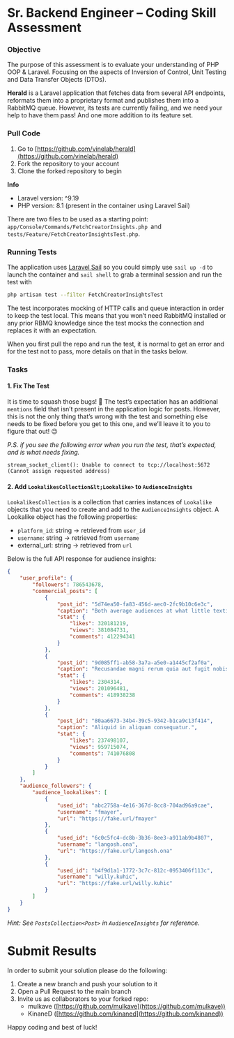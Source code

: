# Sr. Backend Engineer – Coding Skill Assessment
### Objective

The purpose of this assessment is to evaluate your understanding of PHP OOP & Laravel. Focusing on the aspects of Inversion of Control, Unit Testing and Data Transfer Objects (DTOs).

**Herald** is a Laravel application that fetches data from several API endpoints, reformats them into a proprietary format and publishes them into a RabbitMQ queue. However, its tests are currently failing, and we need your help to have them pass! And one more addition to its feature set.

### Pull Code

1. Go to [https://github.com/vinelab/herald](https://github.com/vinelab/herald)
2. Fork the repository to your account
3. Clone the forked repository to begin 

**Info**

* Laravel version: ^9.19
* PHP version: 8.1 (present in the container using Laravel Sail)

There are two files to be used as a starting point: `app/Console/Commands/FetchCreatorInsights.php `and `tests/Feature/FetchCreatorInsightsTest.php`.

### Running Tests

The application uses [Laravel Sail](https://laravel.com/docs/9.x/sail) so you could simply use `sail up -d` to launch the container and `sail shell` to grab a terminal session and run the test with

```bash
php artisan test --filter FetchCreatorInsightsTest
```

The test incorporates mocking of HTTP calls and queue interaction in order to keep the test local. This means that you won’t need RabbitMQ installed or any prior RBMQ knowledge since the test mocks the connection and replaces it with an expectation.

When you first pull the repo and run the test, it is normal to get an error and for the test not to pass, more details on that in the tasks below.

### Tasks
#### 1. Fix The Test

It is time to squash those bugs! 🐞 The test’s expectation has an additional `mentions` field that isn’t present in the application logic for posts. However, this is not the only thing that’s wrong with the test and something else needs to be fixed before you get to this one, and we’ll leave it to you to figure that out! 😉

_P.S. if you see the following error when you run the test, that’s expected, and is what needs fixing._

```
stream_socket_client(): Unable to connect to tcp://localhost:5672 (Cannot assign requested address)
```

#### 2. Add `LookalikesCollection&lt;Lookalike>` to `AudienceInsights`

`LookalikesCollection` is a collection that carries instances of `Lookalike` objects that you need to create and add to the `AudienceInsights` object. A Lookalike object has the following properties:

* `platform_id`: string -> retrieved from `user_id`
* `username`: string -> retrieved from `username`
* external_url: string -> retrieved from `url`

Below is the full API response for audience insights:

```json
{
    "user_profile": {
        "followers": 786543678,
        "commercial_posts": [
            {
                "post_id": "5d74ea50-fa83-456d-aec0-2fc9b10c6e3c",
                "caption": "Both average audiences at what little textile privilege me.",
                "stat": {
                    "likes": 320181219,
                    "views": 381084731,
                    "comments": 412294341
                }
            },
            {
                "post_id": "9d085ff1-ab58-3a7a-a5e0-a1445cf2af0a",
                "caption": "Recusandae magni rerum quia aut fugit nobis suscipit inventore.",
                "stat": {
                    "likes": 2304314,
                    "views": 201096481,
                    "comments": 418938238
                }
            },
            {
                "post_id": "80aa6673-34b4-39c5-9342-b1ca9c13f414",
                "caption": "Aliquid in aliquam consequatur.",
                "stat": {
                    "likes": 237498107,
                    "views": 959715074,
                    "comments": 741076808
                }
            }
        ]
    },
    "audience_followers": {
        "audience_lookalikes": [
            {
                "used_id": "abc2758a-4e16-367d-8cc8-704ad96a9cae",
                "username": "fmayer",
                "url": "https://fake.url/fmayer"
            },
            {
                "used_id": "6c0c5fc4-dc8b-3b36-8ee3-a911ab9b4807",
                "username": "langosh.ona",
                "url": "https://fake.url/langosh.ona"
            },
            {
                "used_id": "b4f9d1a1-1772-3c7c-812c-0953406f113c",
                "username": "willy.kuhic",
                "url": "https://fake.url/willy.kuhic"
            }
        ]
    }
}
```

_Hint: See <code>PostsCollection&lt;Post></code> in <code>AudienceInsights</code> for reference.</em>_

# Submit Results

In order to submit your solution please do the following:

1. Create a new branch and push your solution to it
2. Open a Pull Request to the main branch
3. Invite us as collaborators to your forked repo:
    * mulkave ([https://github.com/mulkave](https://github.com/mulkave))
    * KinaneD ([https://github.com/kinaned](https://github.com/kinaned))

Happy coding and best of luck!
